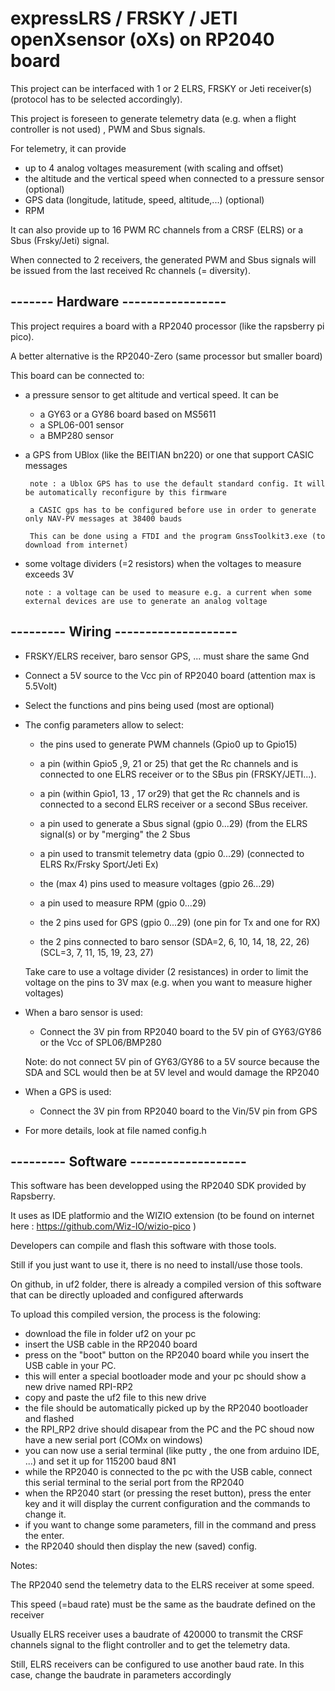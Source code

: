 # expressLRS / FRSKY / JETI openXsensor (oXs) on RP2040 board

This project can be interfaced with 1 or 2 ELRS, FRSKY or Jeti receiver(s) (protocol has to be selected accordingly).
 
 This project is foreseen to generate telemetry data (e.g. when a flight controller is not used) , PWM and Sbus signals.
 
 For telemetry, it can provide
 
 * up to 4 analog voltages measurement (with scaling and offset)
 * the altitude and the vertical speed when connected to a pressure sensor (optional)
 * GPS data (longitude, latitude, speed, altitude,...) (optional)
 * RPM

It can also provide up to 16 PWM RC channels from a CRSF (ELRS) or a Sbus (Frsky/Jeti) signal.

When connected to 2 receivers, the generated PWM and Sbus signals will be issued from the last received Rc channels (= diversity).  

## -------  Hardware -----------------

This project requires a board with a RP2040 processor (like the rapsberry pi pico).

A better alternative is the RP2040-Zero (same processor but smaller board)

This board can be connected to:
* a pressure sensor to get altitude and vertical speed. It can be
   * a GY63 or a GY86 board based on MS5611
   * a SPL06-001 sensor
   * a BMP280 sensor
* a GPS from UBlox (like the BEITIAN bn220) or one that support CASIC messages

       note : a Ublox GPS has to use the default standard config. It will be automatically reconfigure by this firmware  
       
       a CASIC gps has to be configured before use in order to generate only NAV-PV messages at 38400 bauds  
       
       This can be done using a FTDI and the program GnssToolkit3.exe (to download from internet)
* some voltage dividers (=2 resistors) when the voltages to measure exceeds 3V

      note : a voltage can be used to measure e.g. a current when some external devices are use to generate an analog voltage 

## --------- Wiring --------------------

* FRSKY/ELRS receiver, baro sensor GPS, ... must share the same Gnd
* Connect a 5V source to the Vcc pin of RP2040 board (attention max is 5.5Volt)  
* Select the functions and pins being used (most are optional)
* The config parameters allow to select:

   * the pins used to generate PWM channels (Gpio0 up to Gpio15) 

   * a pin (within Gpio5 ,9, 21 or 25) that get the Rc channels and is connected to one ELRS receiver or to the SBus pin (FRSKY/JETI...).

   * a pin (within Gpio1, 13 , 17 or29) that get the Rc channels and is connected to a second ELRS receiver or a second SBus receiver.

   * a pin used to generate a Sbus signal (gpio 0...29) (from the ELRS signal(s) or by "merging" the 2 Sbus

   * a pin used to transmit telemetry data (gpio 0...29) (connected to ELRS Rx/Frsky Sport/Jeti Ex)

   * the (max 4) pins used to measure voltages (gpio 26...29)
    
   * a pin used to measure RPM (gpio 0...29)
   
   * the 2 pins used for GPS (gpio 0...29) (one pin for Tx and one for RX)
   
   * the 2 pins connected to baro sensor (SDA=2, 6, 10, 14, 18, 22, 26) (SCL=3, 7, 11, 15, 19, 23, 27)


   Take care to use a voltage divider (2 resistances) in order to limit the voltage on the pins to 3V max (e.g. when you want to measure higher voltages)

* When a baro sensor is used:

   * Connect the 3V pin from RP2040 board to the 5V pin of GY63/GY86 or the Vcc of SPL06/BMP280  

   Note: do not connect 5V pin of GY63/GY86 to a 5V source because the SDA and SCL would then be at 5V level and would damage the RP2040          

* When a GPS is used:

   * Connect the 3V pin from RP2040 board to the Vin/5V pin from GPS

* For more details, look at file named config.h

## --------- Software -------------------
This software has been developped using the RP2040 SDK provided by Rapsberry.

It uses as IDE platformio and the WIZIO extension (to be found on internet here : https://github.com/Wiz-IO/wizio-pico )

Developers can compile and flash this software with those tools.

Still if you just want to use it, there is no need to install/use those tools.

On github, in uf2 folder, there is already a compiled version of this software that can be directly uploaded and configured afterwards

To upload this compiled version, the process is the folowing:
* download the file in folder uf2 on your pc
* insert the USB cable in the RP2040 board
* press on the "boot" button on the RP2040 board while you insert the USB cable in your PC.
* this will enter a special bootloader mode and your pc should show a new drive named RPI-RP2
* copy and paste the uf2 file to this new drive
* the file should be automatically picked up by the RP2040 bootloader and flashed
* the RPI_RP2 drive should disapear from the PC and the PC shoud now have a new serial port (COMx on windows)
* you can now use a serial terminal (like putty , the one from arduino IDE, ...) and set it up for 115200 baud 8N1
* while the RP2040 is connected to the pc with the USB cable, connect this serial terminal to the serial port from the RP2040
* when the RP2040 start (or pressing the reset button), press the enter key and it will display the current configuration and the commands to change it.
* if you want to change some parameters, fill in the command and press the enter.
* the RP2040 should then display the new (saved) config.  

Notes:

The RP2040 send the telemetry data to the ELRS receiver at some speed.

This speed (=baud rate) must be the same as the baudrate defined on the receiver

Usually ELRS receiver uses a baudrate of 420000 to transmit the CRSF channels signal to the flight controller and to get the telemetry data.

Still, ELRS receivers can be configured to use another baud rate. In this case, change the baudrate in parameters accordingly

